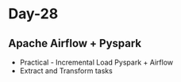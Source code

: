 # Day-28

## Apache Airflow + Pyspark

- Practical - Incremental Load Pyspark + Airflow
- Extract and Transform tasks
